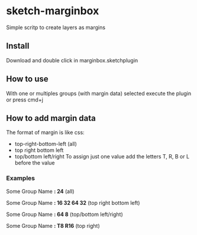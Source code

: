 # sketch-marginbox
Simple scritp to create layers as margins

## Install
Download and double click in marginbox.sketchplugin

## How to use
With one or multiples groups (with margin data) selected execute the plugin or press cmd+j

## How to add margin data
The format of margin is like css:
- top-right-bottom-left (all)
- top right bottom left
- top/bottom left/right
To assign just one value add the letters T, R, B or L before the value

### Examples

Some Group Name **: 24** (all)

Some Group Name **: 16 32 64 32** (top right bottom left)

Some Group Name **: 64 8** (top/bottom left/right)

Some Group Name **: T8 R16** (top right)
